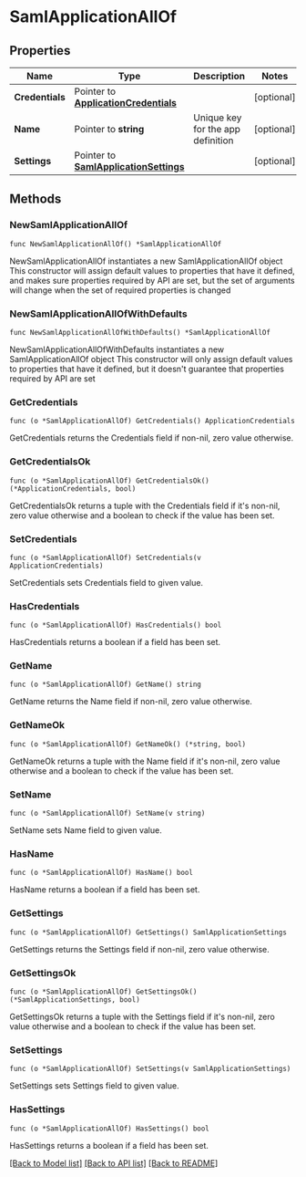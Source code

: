 # SamlApplicationAllOf

## Properties

Name | Type | Description | Notes
------------ | ------------- | ------------- | -------------
**Credentials** | Pointer to [**ApplicationCredentials**](ApplicationCredentials.md) |  | [optional] 
**Name** | Pointer to **string** | Unique key for the app definition | [optional] 
**Settings** | Pointer to [**SamlApplicationSettings**](SamlApplicationSettings.md) |  | [optional] 

## Methods

### NewSamlApplicationAllOf

`func NewSamlApplicationAllOf() *SamlApplicationAllOf`

NewSamlApplicationAllOf instantiates a new SamlApplicationAllOf object
This constructor will assign default values to properties that have it defined,
and makes sure properties required by API are set, but the set of arguments
will change when the set of required properties is changed

### NewSamlApplicationAllOfWithDefaults

`func NewSamlApplicationAllOfWithDefaults() *SamlApplicationAllOf`

NewSamlApplicationAllOfWithDefaults instantiates a new SamlApplicationAllOf object
This constructor will only assign default values to properties that have it defined,
but it doesn't guarantee that properties required by API are set

### GetCredentials

`func (o *SamlApplicationAllOf) GetCredentials() ApplicationCredentials`

GetCredentials returns the Credentials field if non-nil, zero value otherwise.

### GetCredentialsOk

`func (o *SamlApplicationAllOf) GetCredentialsOk() (*ApplicationCredentials, bool)`

GetCredentialsOk returns a tuple with the Credentials field if it's non-nil, zero value otherwise
and a boolean to check if the value has been set.

### SetCredentials

`func (o *SamlApplicationAllOf) SetCredentials(v ApplicationCredentials)`

SetCredentials sets Credentials field to given value.

### HasCredentials

`func (o *SamlApplicationAllOf) HasCredentials() bool`

HasCredentials returns a boolean if a field has been set.

### GetName

`func (o *SamlApplicationAllOf) GetName() string`

GetName returns the Name field if non-nil, zero value otherwise.

### GetNameOk

`func (o *SamlApplicationAllOf) GetNameOk() (*string, bool)`

GetNameOk returns a tuple with the Name field if it's non-nil, zero value otherwise
and a boolean to check if the value has been set.

### SetName

`func (o *SamlApplicationAllOf) SetName(v string)`

SetName sets Name field to given value.

### HasName

`func (o *SamlApplicationAllOf) HasName() bool`

HasName returns a boolean if a field has been set.

### GetSettings

`func (o *SamlApplicationAllOf) GetSettings() SamlApplicationSettings`

GetSettings returns the Settings field if non-nil, zero value otherwise.

### GetSettingsOk

`func (o *SamlApplicationAllOf) GetSettingsOk() (*SamlApplicationSettings, bool)`

GetSettingsOk returns a tuple with the Settings field if it's non-nil, zero value otherwise
and a boolean to check if the value has been set.

### SetSettings

`func (o *SamlApplicationAllOf) SetSettings(v SamlApplicationSettings)`

SetSettings sets Settings field to given value.

### HasSettings

`func (o *SamlApplicationAllOf) HasSettings() bool`

HasSettings returns a boolean if a field has been set.


[[Back to Model list]](../README.md#documentation-for-models) [[Back to API list]](../README.md#documentation-for-api-endpoints) [[Back to README]](../README.md)


